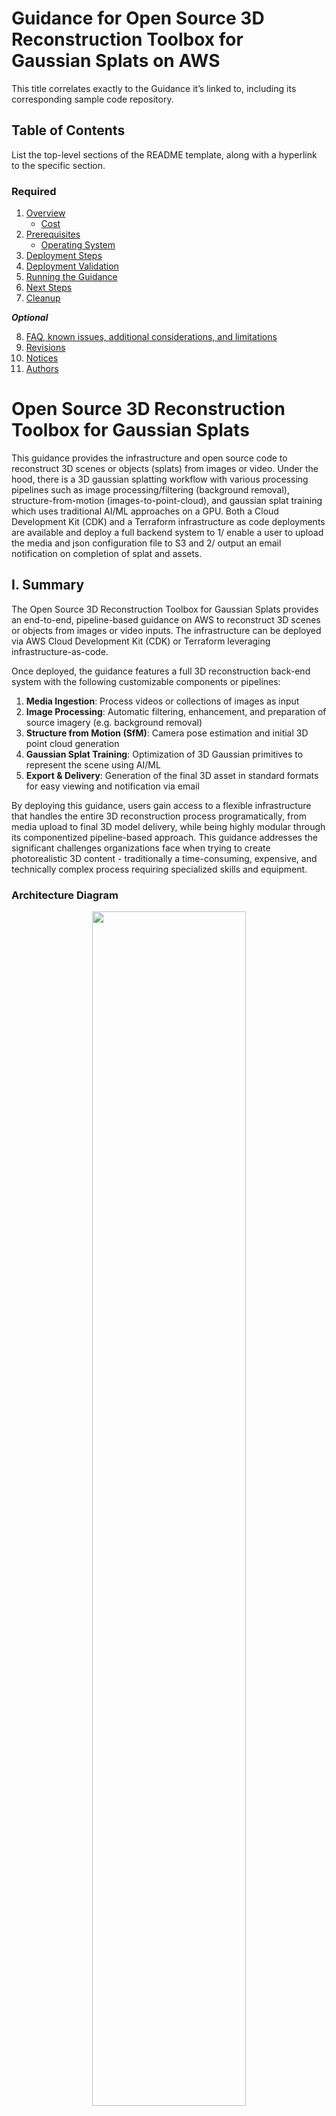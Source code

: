 # Guidance for Open Source 3D Reconstruction Toolbox for Gaussian Splats on AWS

This title correlates exactly to the Guidance it’s linked to, including its corresponding sample code repository. 


## Table of Contents

List the top-level sections of the README template, along with a hyperlink to the specific section.

### Required

1. [Overview](#overview)
    - [Cost](#cost)
2. [Prerequisites](#prerequisites)
    - [Operating System](#operating-system)
3. [Deployment Steps](#deployment-steps)
4. [Deployment Validation](#deployment-validation)
5. [Running the Guidance](#running-the-guidance)
6. [Next Steps](#next-steps)
7. [Cleanup](#cleanup)

***Optional***

8. [FAQ, known issues, additional considerations, and limitations](#faq-known-issues-additional-considerations-and-limitations-optional)
9. [Revisions](#revisions-optional)
10. [Notices](#notices-optional)
11. [Authors](#authors-optional)

<!-- copied from the GitLab README -->
# Open Source 3D Reconstruction Toolbox for Gaussian Splats
This guidance provides the infrastructure and open source code to reconstruct 3D scenes or objects (splats) from images or video. Under the hood, there is a 3D gaussian splatting workflow with various processing pipelines such as image processing/filtering (background removal), structure-from-motion (images-to-point-cloud), and gaussian splat training which uses traditional AI/ML approaches on a GPU. Both a Cloud Development Kit (CDK) and a Terraform infrastructure as code deployments are available and deploy a full backend system to 1/ enable a user to upload the media and json configuration file to S3 and 2/ output an email notification on completion of splat and assets.

## I. Summary

The Open Source 3D Reconstruction Toolbox for Gaussian Splats provides an end-to-end, pipeline-based guidance on AWS to reconstruct 3D scenes or objects from images or video inputs. The infrastructure can be deployed via AWS Cloud Development Kit (CDK) or Terraform leveraging infrastructure-as-code. 

Once deployed, the guidance features a full 3D reconstruction back-end system with the following customizable components or pipelines:

1. **Media Ingestion**: Process videos or collections of images as input
2. **Image Processing**: Automatic filtering, enhancement, and preparation of source imagery (e.g. background removal)
3. **Structure from Motion (SfM)**: Camera pose estimation and initial 3D point cloud generation
4. **Gaussian Splat Training**: Optimization of 3D Gaussian primitives to represent the scene using AI/ML
5. **Export & Delivery**: Generation of the final 3D asset in standard formats for easy viewing and notification via email

By deploying this guidance, users gain access to a flexible infrastructure that handles the entire 3D reconstruction process programatically, from media upload to final 3D model delivery, while being highly modular through its componentized pipeline-based approach. This guidance addresses the significant challenges organizations face when trying to create photorealistic 3D content - traditionally a time-consuming, expensive, and technically complex process requiring specialized skills and equipment.

<!-- ![](docs/media/gs-workflow-arch.png "Architecture Diagram") -->
### Architecture Diagram

<div align="center">
<img src="assets/gs-workflow-arch-new.jpg" width=70%> 
<br/>
<i>Figure 1: 3D Reconstruction Toolbox for Gaussian Splats on AWS Reference Architecture  </i>
</div>

### Architecture Steps

1.	System administrator deploys guidance to AWS account and region using AWS Cloud Development Kit or Terraform.
2.	Once guidance is deployed in a specific AWS account and region, an authenticated user uploads the necessary configuration and input media into a dedicated Amazon Simple Storage Service (S3) bucket location. This can be done using a Gradio interface and AWS Software Development Kit (SDK).
3.	Optionally, the guidance supports external job submission by uploading a ‘.json’ job configuration file and media into a designated S3 bucket location. This upload process could be manual through the AWS Management Console or could also be an external process depending on the use-case.
4.	The job json file upload to the bucket location will trigger an Amazon Simple Notification Service (SNS) message that will invoke an initialization AWS Lambda function.
5.	The initialization Lambda function will perform input validation and set appropriate variables for the state machine.
6.	The workflow job record will be created in Amazon DynamoDB job table.
7.	The initialization Lambda function will invoke an AWS Step Functions State Machine to handle the entire workflow job.
8.	If the configuration is successful, an Amazon SageMaker Training Job will be submitted synchronously using the state machine built-in wait until completion mechanism. Otherwise (jump to step 11), the completion Lambda function will handle the error, update the database and notify the user via an SNS email.
9.	The Amazon Elastic Container Registry (ECR) container image and S3 model artifacts will be used to spin up a new graphics processing unit (GPU) container. The instance type is determined by the job json configuration.
10.	The GPU container will run the entire pipeline.
11.	Upon job completion or error, a completion Lambda function will complete the workflow job by updating the job in DynamoDB and notifying the user via email upon completion using SNS.
12.	Internal workflow parameters are stored in Parameter Store during guidance deployment to decouple services.
13.	Amazon CloudWatch is used to monitor the training logs, surfacing errors to th


This simple backend will:
   - create the infrastructure required to create a gaussian splat from a video or set of images
   - create the mechanism to run the code and perform 3D reconstruction
   - enable a user to create a 3D gaussian splat from the backend (no UI) using open source tools and AWS by uploading a video (.mp4 or .mov) or images (.png or .jpg) and metadata (.json) into S3

### Custom GS Pipeline Container
In this project, there is only one Docker container that contains all of the 3D reconstruction tools for Gaussian Splatting. This container has a `Dockerfile`, `main.py`, and helper script files and open source libraries under the `backend/container` directory. The main script processes each request from the SageMaker Training Job invoke message and saves the result to S3 upon successful completion. The list of open source libraries that make this project possible include:
- [NerfStudio](https://github.com/nerfstudio-project/nerfstudio) [(Apache-2.0)](https://github.com/nerfstudio-project/nerfstudio/tree/main?tab=Apache-2.0-1-ov-file#readme)
- [Glomap](https://github.com/colmap/glomap) [(BSD-3-Clause)](https://github.com/colmap/glomap?tab=BSD-3-Clause-1-ov-file#readme)
- [Colmap](https://github.com/colmap/colmap) [(BSD)](https://github.com/colmap/colmap?tab=License-1-ov-file#readme)
- [OpenCV](https://github.com/opencv/opencv) [(Apache-2.0)](https://github.com/opencv/opencv?tab=Apache-2.0-1-ov-file#readme)
- [gsplat](https://github.com/nerfstudio-project/gsplat) [(Apache-2.0)](https://github.com/nerfstudio-project/gsplat?tab=Apache-2.0-1-ov-file#readme)
- [backgroundremover](https://github.com/nadermx/backgroundremover) [(MIT)](https://github.com/nadermx/backgroundremover?tab=MIT-1-ov-file#readme)
- [splatfacto-w](https://github.com/KevinXu02/splatfacto-w) [(Apache-2.0)](https://github.com/KevinXu02/splatfacto-w?tab=Apache-2.0-1-ov-file#readme)

## II. Requirements



<!-- end of copy from GitLab FREADME -->
## Overview

1. Provide a brief overview explaining the what, why, or how of your Guidance. You can answer any one of the following to help you write this:

    - **Why did you build this Guidance?**
    - **What problem does this Guidance solve?**

2. Include the architecture diagram image, as well as the steps explaining the high-level overview and flow of the architecture. 
    - To add a screenshot, create an ‘assets/images’ folder in your repository and upload your screenshot to it. Then, using the relative file path, add it to your README. 

### Cost

This section is for a high-level cost estimate. Think of a likely straightforward scenario with reasonable assumptions based on the problem the Guidance is trying to solve. Provide an in-depth cost breakdown table in this section below ( you should use AWS Pricing Calculator to generate cost breakdown ).

Start this section with the following boilerplate text:

_You are responsible for the cost of the AWS services used while running this Guidance. As of <month> <year>, the cost for running this Guidance with the default settings in the <Default AWS Region (Most likely will be US East (N. Virginia)) > is approximately $<n.nn> per month for processing ( <nnnnn> records )._

Replace this amount with the approximate cost for running your Guidance in the default Region. This estimate should be per month and for processing/serving resonable number of requests/entities.

Suggest you keep this boilerplate text:
_We recommend creating a [Budget](https://docs.aws.amazon.com/cost-management/latest/userguide/budgets-managing-costs.html) through [AWS Cost Explorer](https://aws.amazon.com/aws-cost-management/aws-cost-explorer/) to help manage costs. Prices are subject to change. For full details, refer to the pricing webpage for each AWS service used in this Guidance._

### Sample Cost Table

**Note : Once you have created a sample cost table using AWS Pricing Calculator, copy the cost breakdown to below table and upload a PDF of the cost estimation on BuilderSpace. Do not add the link to the pricing calculator in the ReadMe.**

The following table provides a sample cost breakdown for deploying this Guidance with the default parameters in the US East (N. Virginia) Region for one month.

| AWS service  | Dimensions | Cost [USD] |
| ----------- | ------------ | ------------ |
| Amazon API Gateway | 1,000,000 REST API calls per month  | $ 3.50month |
| Amazon Cognito | 1,000 active users per month without advanced security feature | $ 0.00 |

## Prerequisites 

- Local computer with appropriate AWS credentials to deploy the CDK or Terraform guidance
- **(Optional, but recommended)** Use an EC2 workstation to build and deploy the CDK or Terraform guidance
    - Ensure your local computer has an SSH client (For Windows, [Putty](https://www.putty.org/) was tested)
    - Ensure your local computer has the NICE DCV client installed ([Windows](https://docs.aws.amazon.com/dcv/latest/userguide/client-windows.html), [MacOS](https://docs.aws.amazon.com/dcv/latest/userguide/client-mac.html), or [Linux](https://docs.aws.amazon.com/dcv/latest/userguide/client-linux.html))
    - A CloudFormation template is given [here](https://github.com/aws-samples/aws-deep-learning-ami-ubuntu-dcv-desktop) to spin up a fresh, full-featured Ubuntu desktop
        1. Prerequisites: Before you build the EC2 workstation stack, ensure the following resources are created in your AWS account and region of choice:
            - VPC
                - Follow [these instructions](https://docs.aws.amazon.com/vpc/latest/userguide/create-vpc.htm) if you do not have one. This will be where your EC2 will live. Ensure there is a public subnet available with internet access in order to pull the GitHub repositories.
            - Keypair
                - Follow [these instructions](https://docs.aws.amazon.com/AWSEC2/latest/UserGuide/create-key-pairs.html) if you do not have one. This is used to remote into the EC2 desktop.
            - Security Group
                - Follow [these instructions](https://docs.aws.amazon.com/AWSEC2/latest/UserGuide/creating-security-group.html) to create a security group. Enable inbound NiceDCV using TCP/UDP port 8443 and SSH using port 22. Ensure your source IP address is the resource for all entries.
                - For Inbound rules, add:
                    - Custom TCP, Port range=8443, source="My IP"
                    - Custom UDP, Port range=8443, source="My IP"
                    - SSH, Port range=22, source="My IP"
                - Record the security group Id for later
        2. Download the `deep-learning-ubuntu-desktop.yaml` file locally from the repo linked above
        3. Open the AWS Console and navigate to the CloudFormation console
        4. Select `Create stack` -> `With new resources`
        5. On `Create Stack` page, select:
            - Choose `an existing template`
            - Choose `Upload a template file`
            - Select the `deep-learning-ubuntu-desktop.yaml` file downloaded earlier
        6. On `Specify stack details` page, leave default values except for the following:
            - Stack Name: `YOUR-CHOICE`
            - AWSUbuntuAMIType: `UbuntuPro2204LTS`
            - DesktopAccessCIDR: `YOUR-PUBLIC-IP-ADDRESS/32`
            - DesktopInstanceType: `g4dn.2xlarge`
            - DesktopSecurityGroupId: `SG-ID-FROM-ABOVE`
            - DesktopVpcId: `VPC-ID-FROM-ABOVE`
            - DesktopVpcSubnetId: `PUBLIC-SUBNET-ID`
            - KeyName: `KEYNAME-FROM-ABOVE`
            - S3Bucket: `S3-BUCKET-WITH-MODELS`
        7. Submit and monitor the stack creation in the CloudFormation console
        8. On successful building of the stack, navigate to the EC2 console in the account and region the deployed stack is in
        9. Locate the instance just created using the `Stack Name` entered above, select the instance, and select `Actions->Security->Modify IAM Role`
        10. Record the current IAM role name
        11. Navigate to the IAM Console in a separate browser tab or window
        12. Under `Roles`, search for the role using the IAM role name identified above
        13. Select the role by clicking on its name
        14. In the permissions policies table, select `Add permissions->Attach policies`:
            - Attach the following AWS managed policies to the role
                - AmazonEC2ContainerRegistryFullAccess
                - AmazonS3FullAccess
                - AmazonSSMManagedInstanceCore
                - AWSCloudFormationFullAccess
                - IAMFullAccess
        15. SSH into the workstation using the EC2 public IP (found in the EC2 console), security group, and SSH terminal
        16. Once connected to the EC2 workstation, perform the following commands to update the OS and password
            ```bash
            sudo apt update
            sudo passwd ubuntu
            ```
        17. The EC2 will reboot automatically while updating is being performed in the background
        18. The EC2 setup is complete once the message `echo 'NICE DCV server is enabled!'` is shown when performing the following command
            ```bash
            tail /var/log/cloud-init-output.log
            ```
        19. Once the EC2 has the enabled NICE DCV message, use the NICE DCV client, EC2 public IP address, username `ubuntu` and Ubuntu password set earlier to remotely connect to the EC2 instance.
        20. Be sure to **not upgrade the OS** (even when prompted) as it will break critical packages. Only choose to enable security updates.
        21. Open the Visual Code program in the EC2 instance by locating it in the Application library



### Third-party tools (If applicable)

*List any installable third-party tools required for deployment.*


### AWS account requirements (If applicable)

*List out pre-requisites required on the AWS account if applicable, this includes enabling AWS regions, requiring ACM certificate.*

**Example:** “This deployment requires you have public ACM certificate available in your AWS account”

**Example resources:**
- ACM certificate 
- DNS record
- S3 bucket
- VPC
- IAM role with specific permissions
- Enabling a Region or service etc.


### aws cdk bootstrap (if sample code has aws-cdk)

<If using aws-cdk, include steps for account bootstrap for new cdk users.>

**Example blurb:** “This Guidance uses aws-cdk. If you are using aws-cdk for first time, please perform the below bootstrapping....”

### Service limits  (if applicable)

<Talk about any critical service limits that affect the regular functioning of the Guidance. If the Guidance requires service limit increase, include the service name, limit name and link to the service quotas page.>

### Supported Regions (if applicable)

<If the Guidance is built for specific AWS Regions, or if the services used in the Guidance do not support all Regions, please specify the Region this Guidance is best suited for>


## Deployment Steps (required)
<!--
Deployment steps must be numbered, comprehensive, and usable to customers at any level of AWS expertise. The steps must include the precise commands to run, and describe the action it performs.

* All steps must be numbered.
* If the step requires manual actions from the AWS console, include a screenshot if possible.
* The steps must start with the following command to clone the repo. ```git clone xxxxxxx```
* If applicable, provide instructions to create the Python virtual environment, and installing the packages using ```requirement.txt```.
* If applicable, provide instructions to capture the deployed resource ARN or ID using the CLI command (recommended), or console action.

 
**Example:**

1. Clone the repo using command ```git clone xxxxxxxxxx```
2. cd to the repo folder ```cd <repo-name>```
3. Install packages in requirements using command ```pip install requirement.txt```
4. Edit content of **file-name** and replace **s3-bucket** with the bucket name in your account.
5. Run this command to deploy the stack ```cdk deploy``` 
6. Capture the domain name created by running this CLI command ```aws apigateway ............```
-->

For detailed guidance deployment steps please see the [Implementation Guide](https://implementationguides.kits.eventoutfitters.aws.dev/open-3drt-0403/compute/open-source-3d-reconstruction-toolbox-for-gaussian-splats-on-aws.html)

**TO DO: update with a live implementation guide link when available** 

## Deployment Validation  (required)

<Provide steps to validate a successful deployment, such as terminal output, verifying that the resource is created, status of the CloudFormation template, etc.>


**Examples:**

* Open CloudFormation console and verify the status of the template with the name starting with xxxxxx.
* If deployment is successful, you should see an active database instance with the name starting with <xxxxx> in        the RDS console.
*  Run the following CLI command to validate the deployment: ```aws cloudformation describe xxxxxxxxxxxxx```



## Running the Guidance (required)

<Provide instructions to run the Guidance with the sample data or input provided, and interpret the output received.> 

This section should include:

* Guidance inputs
* Commands to run
* Expected output (provide screenshot if possible)
* Output description

## Next Steps (required)

Provide suggestions and recommendations about how customers can modify the parameters and the components of the Guidance to further enhance it according to their requirements.

## Cleanup (required)

- Include detailed instructions, commands, and console actions to delete the deployed Guidance.
- If the Guidance requires manual deletion of resources, such as the content of an S3 bucket, please specify.



## FAQ, known issues, additional considerations, and limitations (optional)


**Known issues (optional)**

<If there are common known issues, or errors that can occur during the Guidance deployment, describe the issue and resolution steps here>


**Additional considerations (if applicable)**

<Include considerations the customer must know while using the Guidance, such as anti-patterns, or billing considerations.>

**Examples:**

- “This Guidance creates a public AWS bucket required for the use-case.”
- “This Guidance created an Amazon SageMaker notebook that is billed per hour irrespective of usage.”
- “This Guidance creates unauthenticated public API endpoints.”


Provide a link to the *GitHub issues page* for users to provide feedback.


**Example:** *“For any feedback, questions, or suggestions, please use the issues tab under this repo.”*

## Revisions (optional)

Document all notable changes to this project.

Consider formatting this section based on Keep a Changelog, and adhering to Semantic Versioning.

## Notices (optional)

*Customers are responsible for making their own independent assessment of the information in this Guidance. This Guidance: (a) is for informational purposes only, (b) represents AWS current product offerings and practices, which are subject to change without notice, and (c) does not create any commitments or assurances from AWS and its affiliates, suppliers or licensors. AWS products or services are provided “as is” without warranties, representations, or conditions of any kind, whether express or implied. AWS responsibilities and liabilities to its customers are controlled by AWS agreements, and this Guidance is not part of, nor does it modify, any agreement between AWS and its customers.*


## Authors (optional)

Standford Lee, Technical Account Manager (ANZ)
Eric Cornwell, Sr. Spatial Compute SA
Dario Macangano, Sr. WordlWide Visual Compute SA
Daniel Zilberman, Sr. SA AWS Technical guidances
